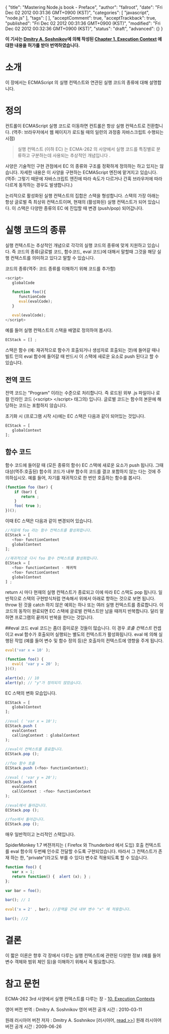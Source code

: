 {
    "title": "Mastering Node.js book - Preface",
    "author": "fallroot",
    "date": "Fri Dec 02 2012 00:31:36 GMT+0900 (KST)",
    "categories": [
    	"javascript",
    	"node.js"
    ],
    "tags": [
    ],
    "acceptComment": true,
    "acceptTrackback": true,
    "published": "Fri Dec 02 2012 00:31:36 GMT+0900 (KST)",
    "modified": "Fri Dec 02 2012 00:32:36 GMT+0900 (KST)",
    "status": "draft",
    "advanced": {}
}

**이 기사는 [Dmitry A. Soshnikov](http://dmitrysoshnikov.com/)에 의해 작성된 [Chapter 1. Execution Context](http://dmitrysoshnikov.com/ecmascript/chapter-1-execution-contexts/) 에 대한 내용을 허가를 받아 번역하였습니다.**

# 소개
이 장에서는 ECMAScript 의 실행 컨텍스트와 연관된 실행 코드의 종류에 대해 설명합니다.

# 정의
컨트롤이 ECMAScript 실행 코드로 이동하면 컨트롤은 항상 실행 컨텍스트로 전환합니다.
(역주: 브라우저에서 웹 페이지가 로드될 때의 일련의 과정중 자바스크립트 수행되는 시점)

> 실행 컨텍스트 (이하 EC) 는 ECMA-262 의 사양에서 실행 코드를 특징별로 분류하고 구분하는데 사용되는 추상적인 개념입니다 .

사양은 기술적인 구현 관점에서 EC 의 종류와 구조를 정확하게 정의하는 하고 있지는 않습니다.  자세한 내용은 이 사양을 구현하는 ECMAScript 엔진에 맡겨지고 있습니다.
(역주: 그렇기 때문에 자바스크립트 엔진에 따라 속도가 다르거나 간혹 브라우저에 따라 다르게 동작하는 경우도 발생합니다.)

논리적으로 활성화된 실행 컨텍스트의 집합은 스택을 형성합니다.  스택의 가장 아래는 항상 글로벌 즉 최상위 컨텍스트이며, 현재의 (활성화된) 실행 컨텍스트가 되어 있습니다.  이 스택은 다양한 종류의 EC 에 진입할 때 변경 (push/pop) 되어갑니다.

# 실행 코드의 종류
실행 컨텍스트는 추상적인 개념으로 각각의 실행 코드의 종류에 맞게 지원하고 있습니다.  즉 코드의 종류(글로벌 코드, 함수코드, eval 코드)에 대해서 말할때 그것을 해당 실행 컨텍스트를 의미하고 있다고 말할 수 있습니다.

코드의 종류(역주: 코드 종류를 이해하기 위해 코드를 추가함)

```js
<script>
   globalCode
   
   function foo(){
      functionCode
      eval(evalCode);
   }

   eval(evalCode);
</script>
```

예를 들어 실행 컨텍스트의 스택을 배열로 정의하여 봅시다.

```js
ECStack = [] ;
```

스택은 함수 (예: 재귀적으로 함수가 호출되거나 생성자로 호출되는 것)에 들어갈 때나 빌트 인의 eval 함수에 들어갈 때 반드시 이 스택에 새로운 요소로 push 된다고 할 수 있습니다.

## 전역 코드
전역 코드는 "Program" 이라는 수준으로 처리합니다.  즉 로드된 외부 .js 파일이나 로컬 인라인 코드 (&lt;script&gt; &lt;/script&gt; 태그의) 입니다.  글로벌 코드는 함수의 본문에 해당하는 코드는 포함하지 않습니다.

초기화 시 (프로그램 시작 시)에는 EC 스택은 다음과 같이 되어있는 것입니다.

```js
ECStack = [
   globalContext
];
```

## 함수 코드
함수 코드에 들어갈 때 (모든 종류의 함수) EC 스택에 새로운 요소가 push 됩니다.  그때 대상(역주:호출된) 함수의 코드가 내부 함수의 코드를 결코 포함하지 않는 다는 것에 주의하십시오.  예를 들어, 자기를 재귀적으로 한 번만 호출하는 함수를 봅시다.

```js
(function foo (bar) { 
    if (bar) { 
       return ;
    } 
    foo( true );
})();
```

이때 EC 스택은 다음과 같이 변경되어 있습니다.

```js
//처음에 foo 라는 함수 컨텍스트를 활성화합니다.
ECStack = [
   <foo> functionContext 
   globalContext
];
           
//재귀적으로 다시 foo 함수 컨텍스트를 활성화합니다.
ECStack = [
   <foo> functionContext - 재귀적
   <foo> functionContext
   globalContext
] ;
```

return 시 마다 현재의 실행 컨텍스트가 종료되고 이에 따라 EC 스택도 pop 됩니다.  일반적으로 스택의 구현방식처럼  연속해서 위에서 아래로 향하는 것으로 보면 됩니다.  throw 된 것을 catch 하지 않은 예외는 하나 또는 여러 실행 컨텍스트를 종료합니다.  이 코드의 동작이 완료되면 EC 스택에 글로벌 컨텍스트만 남을 때까지 반복합니다.  달리 말하면 프로그램의 끝까지 반복을 한다는 것입니다.

##eval 코드
eval 코드는 좀더 흥미로운 것들이 많습니다.  이 경우 *호출 컨텍스트* 컨셉이고 eval 함수가 호출되어 실행되는 별도의 컨텍스트가 활성화됩니다.  eval 에 의해 실행된 작업 (예를 들어 변수 및 함수 정의 등)은 호출자의 컨텍스트에 영향을 주게 됩니다.

```js
eval('var x = 10' );
 
(function foo() { 
   eval( 'var y = 20' );
})();
    
alert(x); // 10 
alert(y); // "y"가 정의되지 않았습니다.
```

EC 스택의 변화 모습입니다.

```js
ECStack = [
   globalContext
];
         
//eval ( 'var x = 10');
ECStack.push (
   evalContext
   callingContext : globalContext 
);
              
//eval이 컨텍스트를 종료합니다.
ECStack.pop ();
               
//foo 함수 호출
ECStack.push (<foo> functionContext);
               
//eval ( 'var y = 20');
ECStack.push (
   evalContext
   callContext : <foo> functionContext
);
                     
//eval에서 돌아갑니다.
ECStack.pop ();
                      
//foo에서 돌아갑니다.
ECStack.pop ();
```

매우 일반적이고 논리적인 스택입니다.

SpiderMonkey 1.7 버젼까지는 ( Firefox 와 Thunderbird 에서 도입) 호출 컨텍스트를 eval 함수의 두번째 인수로 전달할 수도록 구현되었습니다.  따라서 그 컨텍스트가 존재 하는 한, "private"(라고도 부를 수 있다) 변수로 적용되도록 할 수 있습니다.

```js
function foo() { 
   var x = 1;
   return function() {  alert (x); } ;
};
             
var bar = foo();
              
bar(); // 1
               
eval('x = 2' , bar); //문맥을 건네 내부 변수 "x" 에 적용합니다.
                
bar(); //2
```

# 결론
이 짧은 이론은 향후 각 장에서 다루는 실행 컨텍스트에 관련된 다양한 정보 (예를 들어 변수 객체와 범위 체인 등)을 이해하기 위해서 꼭 필요합니다.

# 참고 문헌
ECMA-262 3rd 사양에서 실행 컨텍스트를 다루는 장 - [10. Execution Contexts](http://bclary.com/2004/11/07/#a-10)

영어 버전 번역 : Dmitry A. Soshnikov 
영어 버전 공개 시간 : 2010-03-11

원래 러시아어 버전 저자 : Dmitry A. Soshnikov \[러시아어, [read >>](http://dmitrysoshnikov.com/ecmascript/ru-chapter-1-execution-contexts/)\] 
원래 러시아어 버전 공개 시간 : 2009-06-26
